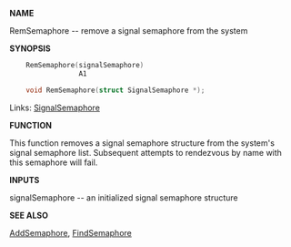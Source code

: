 
**NAME**

RemSemaphore -- remove a signal semaphore from the system

**SYNOPSIS**

```c
    RemSemaphore(signalSemaphore)
                 A1

    void RemSemaphore(struct SignalSemaphore *);

```
Links: [SignalSemaphore](_0082) 

**FUNCTION**

This function removes a signal semaphore structure from the
system's signal semaphore list.  Subsequent attempts to
rendezvous by name with this semaphore will fail.

**INPUTS**

signalSemaphore -- an initialized signal semaphore structure

**SEE ALSO**

[AddSemaphore](AddSemaphore), [FindSemaphore](FindSemaphore)
